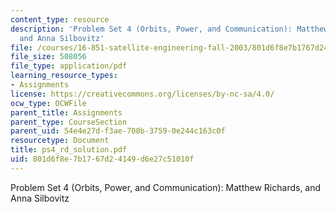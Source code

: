 ```yaml
---
content_type: resource
description: 'Problem Set 4 (Orbits, Power, and Communication): Matthew Richards,
  and Anna Silbovitz'
file: /courses/16-851-satellite-engineering-fall-2003/801d6f8e7b1767d24149d6e27c51010f_ps4_rd_solution.pdf
file_size: 508056
file_type: application/pdf
learning_resource_types:
- Assignments
license: https://creativecommons.org/licenses/by-nc-sa/4.0/
ocw_type: OCWFile
parent_title: Assignments
parent_type: CourseSection
parent_uid: 54e4e27d-f3ae-708b-3759-0e244c163c0f
resourcetype: Document
title: ps4_rd_solution.pdf
uid: 801d6f8e-7b17-67d2-4149-d6e27c51010f
---
```

Problem Set 4 (Orbits, Power, and Communication): Matthew Richards, and Anna Silbovitz